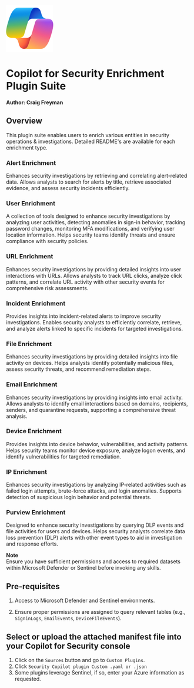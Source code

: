 ![Copilot for Security Overview](https://github.com/Azure/Copilot-For-Security/blob/main/Images/ic_fluent_copilot_64_64%402x.png)

# Copilot for Security Enrichment Plugin Suite

**Author: Craig Freyman**  

## Overview
This plugin suite enables users to enrich various entities in security operations & investigations. Detailed README's are available for each enrichment type. 

### Alert Enrichment
Enhances security investigations by retrieving and correlating alert-related data. Allows analysts to search for alerts by title, retrieve associated evidence, and assess security incidents efficiently.

### User Enrichment
A collection of tools designed to enhance security investigations by analyzing user activities, detecting anomalies in sign-in behavior, tracking password changes, monitoring MFA modifications, and verifying user location information. Helps security teams identify threats and ensure compliance with security policies.

### URL Enrichment
Enhances security investigations by providing detailed insights into user interactions with URLs. Allows analysts to track URL clicks, analyze click patterns, and correlate URL activity with other security events for comprehensive risk assessments.

### Incident Enrichment
Provides insights into incident-related alerts to improve security investigations. Enables security analysts to efficiently correlate, retrieve, and analyze alerts linked to specific incidents for targeted investigations.

### File Enrichment
Enhances security investigations by providing detailed insights into file activity on devices. Helps analysts identify potentially malicious files, assess security threats, and recommend remediation steps.

### Email Enrichment
Enhances security investigations by providing insights into email activity. Allows analysts to identify email interactions based on domains, recipients, senders, and quarantine requests, supporting a comprehensive threat analysis.

### Device Enrichment
Provides insights into device behavior, vulnerabilities, and activity patterns. Helps security teams monitor device exposure, analyze logon events, and identify vulnerabilities for targeted remediation.

### IP Enrichment
Enhances security investigations by analyzing IP-related activities such as failed login attempts, brute-force attacks, and login anomalies. Supports detection of suspicious login behavior and potential threats.

### Purview Enrichment
Designed to enhance security investigations by querying DLP events and file activities for users and devices. Helps security analysts correlate data loss prevention (DLP) alerts with other event types to aid in investigation and response efforts.

**Note**  
Ensure you have sufficient permissions and access to required datasets within Microsoft Defender or Sentinel before invoking any skills.

## **Pre-requisites**
1. Access to Microsoft Defender and Sentinel environments.  

2. Ensure proper permissions are assigned to query relevant tables (e.g., `SigninLogs`, `EmailEvents`, `DeviceFileEvents`).  

## Select or upload the attached manifest file into your Copilot for Security console
1. Click on the `Sources` button and go to `Custom Plugins`.
2. Click `Security Copilot plugin Custom .yaml or .json`
3. Some plugins leverage Sentinel, if so, enter your Azure information as requested.

